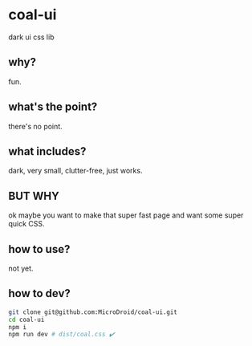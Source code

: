 # coal-ui
dark ui css lib

## why?

fun.

## what's the point?

there's no point.

## what includes?

dark, very small, clutter-free, just works.

## BUT WHY

ok maybe you want to make that super fast page and want some super quick CSS.

## how to use?

not yet.

## how to dev?

```bash
git clone git@github.com:MicroDroid/coal-ui.git
cd coal-ui
npm i
npm run dev # dist/coal.css ✔️
```
